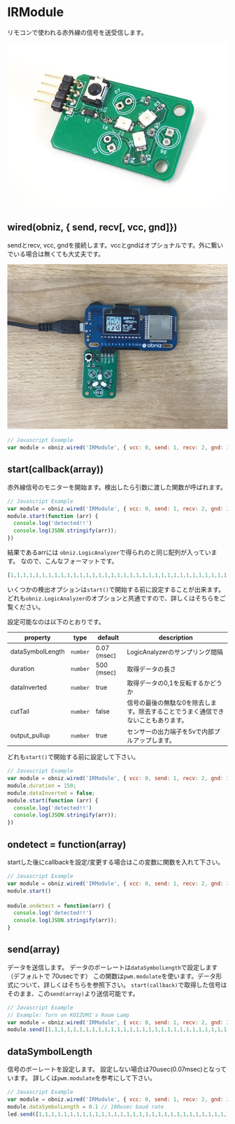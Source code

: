# IRModule

リモコンで使われる赤外線の信号を送受信します。

![](./image.jpg)

## wired(obniz, { send, recv[, vcc, gnd]})

sendとrecv, vcc, gndを接続します。vccとgndはオプショナルです。外に繋いでいる場合は無くても大丈夫です。

![](./irmodule.jpg)

 
```javascript
// Javascript Example
var module = obniz.wired('IRModule', { vcc: 0, send: 1, recv: 2, gnd: 3 });
```

## start(callback(array))
赤外線信号のモニターを開始ます。検出したら引数に渡した関数が呼ばれます。

```javascript
// Javascript Example
var module = obniz.wired('IRModule', { vcc: 0, send: 1, recv: 2, gnd: 3 });
module.start(function (arr) {
  console.log('detected!!')
  console.log(JSON.stringify(arr));
})
```

結果であるarrには `obniz.LogicAnalyzer`で得られのと同じ配列が入っています。
なので、こんなフォーマットです。

```javascript
[1,1,1,1,1,1,1,1,1,1,1,1,1,1,1,1,1,1,1,1,1,1,1,1,1,1,1,1,1,1,1,1,1,1,1,1,1,1,1,1,1,1,1,1,1,1,1,1,0,0,0,0,0,0,0,0,0,0,0,0,0,0,0,0,0,0,0,0,0,0,0,0,1,1,1,1,1,1,0,0,0,0,0,0,0]
```


いくつかの検出オプションは`start()`で開始する前に設定することが出来ます。
どれも`obniz.LogicAnalyzer`のオプションと共通ですので、詳しくはそちらをご覧ください。

設定可能なのは以下のとおりです。

property | type | default | description
--- | --- | --- | --- 
dataSymbolLength | `number` | 0.07 (msec) | LogicAnalyzerのサンプリング間隔
duration | `number` | 500 (msec) | 取得データの長さ
dataInverted | `number` | true | 取得データの0,1を反転するかどうか
cutTail | `number` | false | 信号の最後の無駄な0を除去します。除去することでうまく通信できないこともあります。
output_pullup | `number` | true | センサーの出力端子を5vで内部プルアップします。

どれも`start()`で開始する前に設定して下さい。

```javascript
// Javascript Example
var module = obniz.wired('IRModule', { vcc: 0, send: 1, recv: 2, gnd: 3 });
module.duration = 150;
module.dataInverted = false;
module.start(function (arr) {
  console.log('detected!!')
  console.log(JSON.stringify(arr));
})
```

## ondetect = function(array)

startした後にcallbackを設定/変更する場合はこの変数に関数を入れて下さい。

```javascript
// Javascript Example
var module = obniz.wired('IRModule', { vcc: 0, send: 1, recv: 2, gnd: 3 });
module.start()

module.ondetect = function(arr) {
  console.log('detected!!')
  console.log(JSON.stringify(arr));
}
```


## send(array)
データを送信します。
データのボーレートは`dataSymbolLength`で設定します（デフォルトで 70usecです）
この関数は`pwm.modulate`を使います。データ形式について、詳しくはそちらを参照下さい。
`start(callback)`で取得した信号はそのまま、この`send(array)`より送信可能です。

```Javascript
// Javascript Example
// Example: Turn on KOIZUMI's Room Lamp
var module = obniz.wired('IRModule', { vcc: 0, send: 1, recv: 2, gnd: 3 });
module.send([1,1,1,1,1,1,1,1,1,1,1,1,1,1,1,1,1,1,1,1,1,1,1,1,1,1,1,1,1,1,1,1,1,1,1,1,1,1,1,1,1,1,1,1,1,1,1,1,1,1,1,1,1,1,1,1,1,1,1,1,1,1,1,1,1,1,1,1,1,1,1,1,1,1,1,1,1,1,1,1,1,1,1,1,1,1,1,1,1,1,1,1,1,1,1,1,1,1,1,1,1,1,1,1,1,1,1,1,1,1,1,1,1,1,1,1,1,1,1,1,1,1,1,1,0,0,0,0,0,0,0,0,0,0,0,0,0,0,0,0,0,0,0,0,0,0,0,0,0,0,0,0,0,0,0,0,0,0,0,0,0,0,0,0,0,0,0,0,0,0,0,0,0,0,0,0,0,0,0,0,0,0,0,0,0,0,1,1,1,1,1,1,1,1,0,0,0,0,0,0,0,0,1,1,1,1,1,1,1,1,0,0,0,0,0,0,0,0,1,1,1,1,1,1,1,1,0,0,0,0,0,0,0,1,1,1,1,1,1,1,1,1,0,0,0,0,0,0,0,1,1,1,1,1,1,1,1,1,0,0,0,0,0,0,0,1,1,1,1,1,1,1,1,0,0,0,0,0,0,0,0,1,1,1,1,1,1,1,1,0,0,0,0,0,0,0,1,1,1,1,1,1,1,1,1,0,0,0,0,0,0,0,0,0,0,0,0,0,0,0,0,0,0,0,0,0,0,0,0,1,1,1,1,1,1,1,1])
```

## dataSymbolLength

信号のボーレートを設定します。
設定しない場合は70usec(0.07msec)となっています。
詳しくは`pwm.modulate`を参考にして下さい。

```Javascript
// Javascript Example
var module = obniz.wired('IRModule', { vcc: 0, send: 1, recv: 2, gnd: 3 });
module.dataSymbolLength = 0.1 // 100usec baud rate
led.send([1,1,1,1,1,1,1,1,1,1,1,1,1,1,1,1,1,1,1,1,1,1,1,1,1,1,1,1,1,1,1,1,1,1,1,1,1,1,1,1,1,1,1,1,1,1,1,1,1,1,1,1,1,1,1,1,1,1,1,1,1,1,1,1,1,1,1,1,1,1,1,1,1,1,1,1,1,1,1,1,1,1,1,1,1,1,1,1,1,1,1,1,1,1,1,1,1,1,1,1,1,1,1,1,1,1,1,1,1,1,1,1,1,1,1,1,1,1,1,1,1,1,1,1,0,0,0,0,0,0,0,0,0,0,0,0,0,0,0,0,0,0,0,0,0,0,0,0,0,0,0,0,0,0,0,0,0,0,0,0,0,0,0,0,0,0,0,0,0,0,0,0,0,0,0,0,0,0,0,0,0,0,0,0,0,0,1,1,1,1,1,1,1,1,0,0,0,0,0,0,0,0,1,1,1,1,1,1,1,1,0,0,0,0,0,0,0,0,1,1,1,1,1,1,1,1,0,0,0,0,0,0,0,1,1,1,1,1,1,1,1,1,0,0,0,0,0,0,0,1,1,1,1,1,1,1,1,1,0,0,0,0,0,0,0,1,1,1,1,1,1,1,1,0,0,0,0,0,0,0,0,1,1,1,1,1,1,1,1,0,0,0,0,0,0,0,1,1,1,1,1,1,1,1,1,0,0,0,0,0,0,0,0,0,0,0,0,0,0,0,0,0,0,0,0,0,0,0,0,1,1,1,1,1,1,1,1])
```